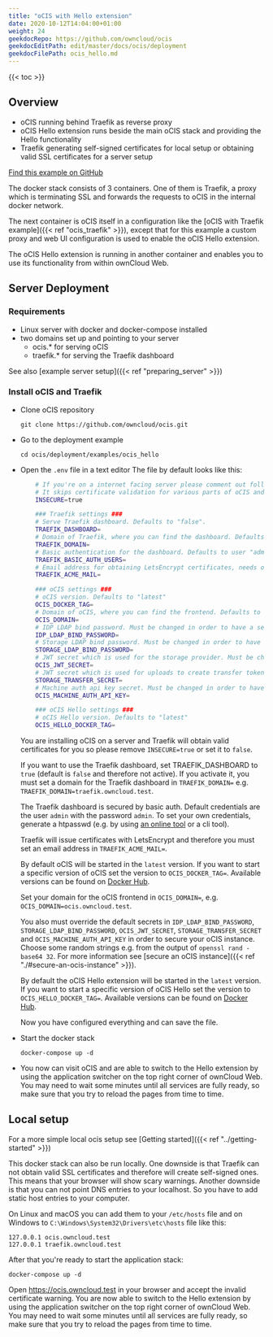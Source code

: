 ```yaml
---
title: "oCIS with Hello extension"
date: 2020-10-12T14:04:00+01:00
weight: 24
geekdocRepo: https://github.com/owncloud/ocis
geekdocEditPath: edit/master/docs/ocis/deployment
geekdocFilePath: ocis_hello.md
---
```


{{< toc >}}

## Overview

- oCIS running behind Traefik as reverse proxy
- oCIS Hello extension runs beside the main oCIS stack and providing the Hello functionality
- Traefik generating self-signed certificates for local setup or obtaining valid SSL certificates for a server setup

[Find this example on GitHub](https://github.com/owncloud/ocis/tree/master/deployments/examples/ocis_hello)

The docker stack consists of 3 containers. One of them is Traefik, a proxy which is terminating SSL and forwards the requests to oCIS in the internal docker network.

The next container is oCIS itself in a configuration like the [oCIS with Traefik example]({{< ref "ocis_traefik" >}}), except that for this example a custom proxy and web UI configuration is used to enable the oCIS Hello extension.

The oCIS Hello extension is running in another container and enables you to use its functionality from within ownCloud Web.

## Server Deployment

### Requirements

- Linux server with docker and docker-compose installed
- two domains set up and pointing to your server
  - ocis.\* for serving oCIS
  - traefik.\* for serving the Traefik dashboard

See also [example server setup]({{< ref "preparing_server" >}})

### Install oCIS and Traefik

- Clone oCIS repository

  `git clone https://github.com/owncloud/ocis.git`

- Go to the deployment example

  `cd ocis/deployment/examples/ocis_hello`

- Open the `.env` file in a text editor
  The file by default looks like this:

  ```bash
      # If you're on a internet facing server please comment out following line.
      # It skips certificate validation for various parts of oCIS and is needed if you use self signed certificates.
      INSECURE=true

      ### Traefik settings ###
      # Serve Traefik dashboard. Defaults to "false".
      TRAEFIK_DASHBOARD=
      # Domain of Traefik, where you can find the dashboard. Defaults to "traefik.owncloud.test"
      TRAEFIK_DOMAIN=
      # Basic authentication for the dashboard. Defaults to user "admin" and password "admin"
      TRAEFIK_BASIC_AUTH_USERS=
      # Email address for obtaining LetsEncrypt certificates, needs only be changed if this is a public facing server
      TRAEFIK_ACME_MAIL=

      ### oCIS settings ###
      # oCIS version. Defaults to "latest"
      OCIS_DOCKER_TAG=
      # Domain of oCIS, where you can find the frontend. Defaults to "ocis.owncloud.test"
      OCIS_DOMAIN=
      # IDP LDAP bind password. Must be changed in order to have a secure oCIS. Defaults to "idp".
      IDP_LDAP_BIND_PASSWORD=
      # Storage LDAP bind password. Must be changed in order to have a secure oCIS. Defaults to "reva".
      STORAGE_LDAP_BIND_PASSWORD=
      # JWT secret which is used for the storage provider. Must be changed in order to have a secure oCIS. Defaults to "Pive-Fumkiu4"
      OCIS_JWT_SECRET=
      # JWT secret which is used for uploads to create transfer tokens. Must be changed in order to have a secure oCIS. Defaults to "replace-me-with-a-transfer-secret"
      STORAGE_TRANSFER_SECRET=
      # Machine auth api key secret. Must be changed in order to have a secure oCIS. Defaults to "change-me-please"
      OCIS_MACHINE_AUTH_API_KEY=

      ### oCIS Hello settings ###
      # oCIS Hello version. Defaults to "latest"
      OCIS_HELLO_DOCKER_TAG=
  ```

  You are installing oCIS on a server and Traefik will obtain valid certificates for you so please remove `INSECURE=true` or set it to `false`.

  If you want to use the Traefik dashboard, set TRAEFIK_DASHBOARD to `true` (default is `false` and therefore not active). If you activate it, you must set a domain for the Traefik dashboard in `TRAEFIK_DOMAIN=` e.g. `TRAEFIK_DOMAIN=traefik.owncloud.test`.

  The Traefik dashboard is secured by basic auth. Default credentials are the user `admin` with the password `admin`. To set your own credentials, generate a htpasswd (e.g. by using [an online tool](https://htpasswdgenerator.de/) or a cli tool).

  Traefik will issue certificates with LetsEncrypt and therefore you must set an email address in `TRAEFIK_ACME_MAIL=`.

  By default oCIS will be started in the `latest` version. If you want to start a specific version of oCIS set the version to `OCIS_DOCKER_TAG=`. Available versions can be found on [Docker Hub](https://hub.docker.com/r/owncloud/ocis/tags?page=1&ordering=last_updated).

  Set your domain for the oCIS frontend in `OCIS_DOMAIN=`, e.g. `OCIS_DOMAIN=ocis.owncloud.test`.

  You also must override the default secrets in `IDP_LDAP_BIND_PASSWORD`, `STORAGE_LDAP_BIND_PASSWORD`, `OCIS_JWT_SECRET`, `STORAGE_TRANSFER_SECRET` and `OCIS_MACHINE_AUTH_API_KEY`  in order to secure your oCIS instance. Choose some random strings e.g. from the output of `openssl rand -base64 32`. For more information see [secure an oCIS instance]({{< ref "./#secure-an-ocis-instance" >}}).

  By default the oCIS Hello extension will be started in the `latest` version. If you want to start a specific version of oCIS Hello set the version to `OCIS_HELLO_DOCKER_TAG=`. Available versions can be found on [Docker Hub](https://hub.docker.com/r/owncloud/ocis-hello/tags?page=1&ordering=last_updated).

  Now you have configured everything and can save the file.

- Start the docker stack

  `docker-compose up -d`

- You now can visit oCIS and are able to switch to the Hello extension by using the application switcher on the top right corner of ownCloud Web. You may need to wait some minutes until all services are fully ready, so make sure that you try to reload the pages from time to time.

## Local setup

For a more simple local ocis setup see [Getting started]({{< ref "../getting-started" >}})

This docker stack can also be run locally. One downside is that Traefik can not obtain valid SSL certificates and therefore will create self-signed ones. This means that your browser will show scary warnings. Another downside is that you can not point DNS entries to your localhost. So you have to add static host entries to your computer.

On Linux and macOS you can add them to your `/etc/hosts` file and on Windows to `C:\Windows\System32\Drivers\etc\hosts` file like this:

```
127.0.0.1 ocis.owncloud.test
127.0.0.1 traefik.owncloud.test
```

After that you're ready to start the application stack:

`docker-compose up -d`

Open https://ocis.owncloud.test in your browser and accept the invalid certificate warning. You are now able to switch to the Hello extension by using the application switcher on the top right corner of ownCloud Web. You may need to wait some minutes until all services are fully ready, so make sure that you try to reload the pages from time to time.
